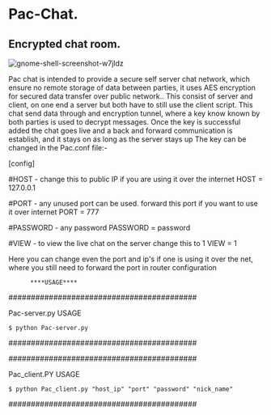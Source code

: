 # Pac-Chat.
## Encrypted chat room. 





![gnome-shell-screenshot-w7jldz](https://user-images.githubusercontent.com/20000608/35177361-a7eb92ea-fd8f-11e7-9ebb-58508000aed1.png)



Pac chat is intended to provide a secure self server chat network,
which ensure no remote storage of data between parties, it uses AES
encryption for secured data transfer over public network.. This consist of
server and client, on one end a server but
both have to still use the client script.
This chat send data through and encryption tunnel, where a key know
known by both parties is used to decrypt messages. Once the key is successful
added the chat goes live and a back and forward communication is establish,
and it stays on as long as the server stays up
 The key can be changed in the Pac.conf file:-


 [config]


#HOST - change this to public IP if you are using it over the internet
HOST = 127.0.0.1

#PORT - any unused port can be used. forward this port if you want to use it over internet
PORT = 777

#PASSWORD - any password
PASSWORD = password

#VIEW - to view the live chat on the server change this to 1
VIEW = 1

Here you can change even the port and ip's if one is using it over
the net, where you still need to forward the port in router configuration

          ****USAGE****
##########################################

Pac-server.py USAGE

 	$ python Pac-server.py

##########################################



##########################################

  Pac_client.PY USAGE

  	$ python Pac_client.py "host_ip" "port" "password" "nick_name"

##########################################
